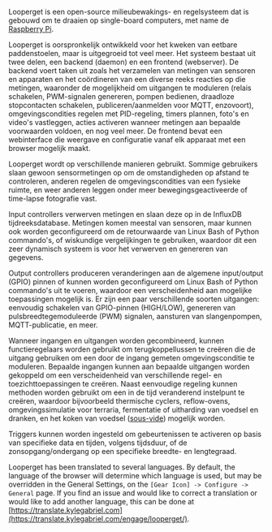 Looperget is een open-source milieubewakings- en regelsysteem dat is gebouwd om te draaien op single-board computers, met name de [Raspberry Pi](https://en.wikipedia.org/wiki/Raspberry_Pi).

Looperget is oorspronkelijk ontwikkeld voor het kweken van eetbare paddenstoelen, maar is uitgegroeid tot veel meer. Het systeem bestaat uit twee delen, een backend (daemon) en een frontend (webserver). De backend voert taken uit zoals het verzamelen van metingen van sensoren en apparaten en het coördineren van een diverse reeks reacties op die metingen, waaronder de mogelijkheid om uitgangen te moduleren (relais schakelen, PWM-signalen genereren, pompen bedienen, draadloze stopcontacten schakelen, publiceren/aanmelden voor MQTT, enzovoort), omgevingscondities regelen met PID-regeling, timers plannen, foto's en video's vastleggen, acties activeren wanneer metingen aan bepaalde voorwaarden voldoen, en nog veel meer. De frontend bevat een webinterface die weergave en configuratie vanaf elk apparaat met een browser mogelijk maakt.

Looperget wordt op verschillende manieren gebruikt. Sommige gebruikers slaan gewoon sensormetingen op om de omstandigheden op afstand te controleren, anderen regelen de omgevingscondities van een fysieke ruimte, en weer anderen leggen onder meer bewegingsgeactiveerde of time-lapse fotografie vast.

Input controllers verwerven metingen en slaan deze op in de InfluxDB tijdreeksdatabase. Metingen komen meestal van sensoren, maar kunnen ook worden geconfigureerd om de retourwaarde van Linux Bash of Python commando's, of wiskundige vergelijkingen te gebruiken, waardoor dit een zeer dynamisch systeem is voor het verwerven en genereren van gegevens.

Output controllers produceren veranderingen aan de algemene input/output (GPIO) pinnen of kunnen worden geconfigureerd om Linux Bash of Python commando's uit te voeren, waardoor een verscheidenheid aan mogelijke toepassingen mogelijk is. Er zijn een paar verschillende soorten uitgangen: eenvoudig schakelen van GPIO-pinnen (HIGH/LOW), genereren van pulsbreedtegemoduleerde (PWM) signalen, aansturen van slangenpompen, MQTT-publicatie, en meer.

Wanneer ingangen en uitgangen worden gecombineerd, kunnen functieregelaars worden gebruikt om terugkoppellussen te creëren die de uitgang gebruiken om een door de ingang gemeten omgevingsconditie te moduleren. Bepaalde ingangen kunnen aan bepaalde uitgangen worden gekoppeld om een verscheidenheid van verschillende regel- en toezichttoepassingen te creëren. Naast eenvoudige regeling kunnen methoden worden gebruikt om een in de tijd veranderend instelpunt te creëren, waardoor bijvoorbeeld thermische cyclers, reflow-ovens, omgevingssimulatie voor terraria, fermentatie of uitharding van voedsel en dranken, en het koken van voedsel ([sous-vide](https://en.wikipedia.org/wiki/Sous-vide)) mogelijk worden.

Triggers kunnen worden ingesteld om gebeurtenissen te activeren op basis van specifieke data en tijden, volgens tijdsduur, of de zonsopgang/ondergang op een specifieke breedte- en lengtegraad.

Looperget has been translated to several languages. By default, the language of the browser will determine which language is used, but may be overridden in the General Settings, on the `[Gear Icon] -> Configure -> General` page. If you find an issue and would like to correct a translation or would like to add another language, this can be done at [https://translate.kylegabriel.com](https://translate.kylegabriel.com/engage/looperget/).
